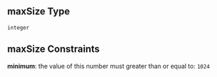 ## maxSize Type

`integer`

## maxSize Constraints

**minimum**: the value of this number must greater than or equal to: `1024`
